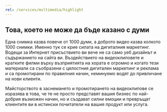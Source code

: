 ```yaml
---
rel: /services/multimedia/highlight
---
```

## Това, което не може да бъде казано с думи
Една снимка казва повече от 1000 думи, а доброто видео казва колкото 1000 снимки. Именно тук се крие силата на дигиталния маркетинг. Водещи за Интернет присъствието ви вече не са само уеб дизайнът и съдържанието на сайта ви. Въздействието на видеоклиповете и кратките филми върху възприятията на хората е огромно и когато тези материали са съобразени с цялостния дигитален маркетинг и реклама и са промотирани по правилния начин, неминуемо водят до привличане на нови клиенти.

Майсторството в заснемането и промотирането на видеоклипове се изразява в това, че те не просто представят вашия бизнес по най-добрия възможен начин, но и създават силни емоции и превръщат клиентите ви в истински почитатели на вашия продукт или услуга.
